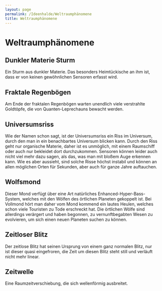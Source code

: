 ```yaml
---
layout: page
permalink: /Ideenhalde/Weltraumphänomene
title: Weltraumphänomene
---
```


# Weltraumphänomene

## Dunkler Materie Sturm

Ein Sturm aus dunkler Materie. Das besonders Heimtückische an ihm ist, dass er von keinen gewöhnlichen Sensoren erfasst wird.

## Fraktale Regenbögen

Am Ende der fraktalen Regenbögen warten unendlich viele verstrahlte Goldtöpfe, die von Quanten-Leprechauns bewacht werden.

## Universumsriss

Wie der Namen schon sagt, ist der Universumsriss ein Riss im Universum, durch den man in ein benachbartes Universum blicken kann. Durch den Riss geht nur organische Materie, daher ist es unmöglich, mit einem Raumschiff oder auch nur bekleidet dort durchzukommen. Sensoren können leider auch nicht viel mehr dazu sagen, als das, was man mit bloßem Auge erkennen kann. Wie es aber aussieht, sind solche Risse höchst instabil und können an allen möglichen Orten für Sekunden, aber auch für ganze Jahre auftauchen.

## Wolfsmond

Dieser Mond verfügt über eine Art natürliches Enhanced-Hyper-Bass-System, welches mit den Wölfen des örtlichen Planeten gekoppelt ist. Bei Vollmond hört man daher vom Mond kommend ein lautes Heulen, welches schon viele Touristen zu Tode erschreckt hat. Die örtlichen Wölfe sind allerdings verärgert und haben begonnen, zu vernunftbegabten Wesen zu evolvieren, um sich einen neuen Planeten suchen zu können.

## Zeitloser Blitz

Der zeitlose Blitz hat seinen Ursprung von einem ganz normalen Blitz, nur ist dieser quasi eingefroren, die Zeit um diesen Blitz steht still und verläuft nicht mehr linear.

## Zeitwelle

Eine Raumzeitverschiebung, die sich wellenförmig ausbreitet.
